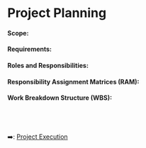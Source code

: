 # Project Planning
#### Scope:
#### Requirements:
#### Roles and Responsibilities:
#### Responsibility Assignment Matrices (RAM):
#### Work Breakdown Structure (WBS):
&nbsp;<br>
&nbsp;<br>
&nbsp;<br>
:arrow_right:: [Project Execution](https://github.com/FilleHeureuse/Fake-News-Detection-System/blob/main/Project%20Management%20Plan%20(PMP)/IV.%20Project%20Execution.md)

